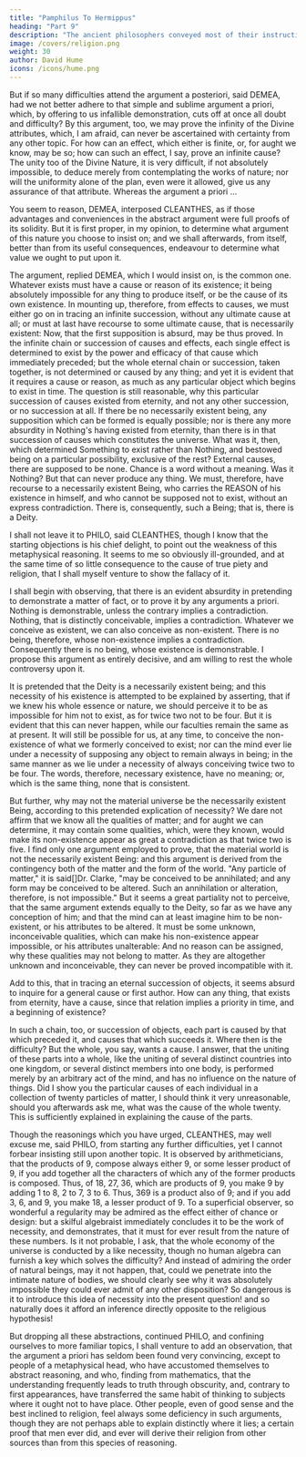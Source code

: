 ```yaml
---
title: "Pamphilus To Hermippus"
heading: "Part 9"
description: "The ancient philosophers conveyed most of their instruction in the form of dialogue. But dialogues have been little practised in later ages and have seldom succeeded when attempted"
image: /covers/religion.png
weight: 30
author: David Hume
icons: /icons/hume.png
--- 
```




But if so many difficulties attend the argument a posteriori, said DEMEA, had we not better adhere to that simple and sublime argument a priori, which, by offering to us infallible demonstration, cuts off at once all doubt and difficulty? By this argument, too, we may prove the infinity of the Divine attributes, which, I am afraid, can never be ascertained with certainty from any other topic. For how can an effect, which either is finite, or, for aught we know, may be so; how can such an effect, I say, prove an infinite cause? The unity too of the Divine Nature, it is very difficult, if not absolutely impossible, to deduce merely from contemplating the works of nature; nor will the uniformity alone of the plan, even were it allowed, give us any assurance of that attribute. Whereas the argument a priori ...

You seem to reason, DEMEA, interposed CLEANTHES, as if those advantages and conveniences in the abstract argument were full proofs of its solidity. But it is first proper, in my opinion, to determine what argument of this nature you choose to insist on; and we shall afterwards, from itself, better than from its useful consequences, endeavour to determine what value we ought to put upon it.

The argument, replied DEMEA, which I would insist on, is the common one. Whatever exists must have a cause or reason of its existence; it being absolutely impossible for any thing to produce itself, or be the cause of its own existence. In mounting up, therefore, from effects to causes, we must either go on in tracing an infinite succession, without any ultimate cause at all; or must at last have recourse to some ultimate cause, that is necessarily existent: Now, that the first supposition is absurd, may be thus proved. In the infinite chain or succession of causes and effects, each single effect is determined to exist by the power and efficacy of that cause which immediately preceded; but the whole eternal chain or succession, taken together, is not determined or caused by any thing; and yet it is evident that it requires a cause or reason, as much as any particular object which begins to exist in time. The question is still reasonable, why this particular succession of causes existed from eternity, and not any other succession, or no succession at all. If there be no necessarily existent being, any supposition which can be formed is equally possible; nor is there any more absurdity in Nothing's having existed from eternity, than there is in that succession of causes which constitutes the universe. What was it, then, which determined Something to exist rather than Nothing, and bestowed being on a particular possibility, exclusive of the rest? External causes, there are supposed to be none. Chance is a word without a meaning. Was it Nothing? But that can never produce any thing. We must, therefore, have recourse to a necessarily existent Being, who carries the REASON of his existence in himself, and who cannot be supposed not to exist, without an express contradiction. There is, consequently, such a Being; that is, there is a Deity.

I shall not leave it to PHILO, said CLEANTHES, though I know that the starting objections is his chief delight, to point out the weakness of this metaphysical reasoning. It seems to me so obviously ill-grounded, and at the same time of so little consequence to the cause of true piety and religion, that I shall myself venture to show the fallacy of it.

I shall begin with observing, that there is an evident absurdity in pretending to demonstrate a matter of fact, or to prove it by any arguments a priori. Nothing is demonstrable, unless the contrary implies a contradiction. Nothing, that is distinctly conceivable, implies a contradiction. Whatever we conceive as existent, we can also conceive as non-existent. There is no being, therefore, whose non-existence implies a contradiction. Consequently there is no being, whose existence is demonstrable. I propose this argument as entirely decisive, and am willing to rest the whole controversy upon it.

It is pretended that the Deity is a necessarily existent being; and this necessity of his existence is attempted to be explained by asserting, that if we knew his whole essence or nature, we should perceive it to be as impossible for him not to exist, as for twice two not to be four. But it is evident that this can never happen, while our faculties remain the same as at present. It will still be possible for us, at any time, to conceive the non-existence of what we formerly conceived to exist; nor can the mind ever lie under a necessity of supposing any object to remain always in being; in the same manner as we lie under a necessity of always conceiving twice two to be four. The words, therefore, necessary existence, have no meaning; or, which is the same thing, none that is consistent.

But further, why may not the material universe be the necessarily existent Being, according to this pretended explication of necessity? We dare not affirm that we know all the qualities of matter; and for aught we can determine, it may contain some qualities, which, were they known, would make its non-existence appear as great a contradiction as that twice two is five. I find only one argument employed to prove, that the material world is not the necessarily existent Being: and this argument is derived from the contingency both of the matter and the form of the world. "Any particle of matter," it is said[]Dr. Clarke, "may be conceived to be annihilated; and any form may be conceived to be altered. Such an annihilation or alteration, therefore, is not impossible." But it seems a great partiality not to perceive, that the same argument extends equally to the Deity, so far as we have any conception of him; and that the mind can at least imagine him to be non-existent, or his attributes to be altered. It must be some unknown, inconceivable qualities, which can make his non-existence appear impossible, or his attributes unalterable: And no reason can be assigned, why these qualities may not belong to matter. As they are altogether unknown and inconceivable, they can never be proved incompatible with it.

Add to this, that in tracing an eternal succession of objects, it seems absurd to inquire for a general cause or first author. How can any thing, that exists from eternity, have a cause, since that relation implies a priority in time, and a beginning of existence?

In such a chain, too, or succession of objects, each part is caused by that which preceded it, and causes that which succeeds it. Where then is the difficulty? But the whole, you say, wants a cause. I answer, that the uniting of these parts into a whole, like the uniting of several distinct countries into one kingdom, or several distinct members into one body, is performed merely by an arbitrary act of the mind, and has no influence on the nature of things. Did I show you the particular causes of each individual in a collection of twenty particles of matter, I should think it very unreasonable, should you afterwards ask me, what was the cause of the whole twenty. This is sufficiently explained in explaining the cause of the parts.

Though the reasonings which you have urged, CLEANTHES, may well excuse me, said PHILO, from starting any further difficulties, yet I cannot forbear insisting still upon another topic. It is observed by arithmeticians, that the products of 9, compose always either 9, or some lesser product of 9, if you add together all the characters of which any of the former products is composed. Thus, of 18, 27, 36, which are products of 9, you make 9 by adding 1 to 8, 2 to 7, 3 to 6. Thus, 369 is a product also of 9; and if you add 3, 6, and 9, you make 18, a lesser product of 9. To a superficial observer, so wonderful a regularity may be admired as the effect either of chance or design: but a skilful algebraist immediately concludes it to be the work of necessity, and demonstrates, that it must for ever result from the nature of these numbers. Is it not probable, I ask, that the whole economy of the universe is conducted by a like necessity, though no human algebra can furnish a key which solves the difficulty? And instead of admiring the order of natural beings, may it not happen, that, could we penetrate into the intimate nature of bodies, we should clearly see why it was absolutely impossible they could ever admit of any other disposition? So dangerous is it to introduce this idea of necessity into the present question! and so naturally does it afford an inference directly opposite to the religious hypothesis!

But dropping all these abstractions, continued PHILO, and confining ourselves to more familiar topics, I shall venture to add an observation, that the argument a priori has seldom been found very convincing, except to people of a metaphysical head, who have accustomed themselves to abstract reasoning, and who, finding from mathematics, that the understanding frequently leads to truth through obscurity, and, contrary to first appearances, have transferred the same habit of thinking to subjects where it ought not to have place. Other people, even of good sense and the best inclined to religion, feel always some deficiency in such arguments, though they are not perhaps able to explain distinctly where it lies; a certain proof that men ever did, and ever will derive their religion from other sources than from this species of reasoning.






